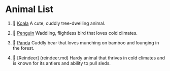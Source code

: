 # Animal List

1. 🐨 [Koala](koala.md)
A cute, cuddly tree-dwelling animal.

2. 🐧 [Penguin](penguin.md)
Waddling, flightless bird that loves cold climates.

3. 🐼 [Panda](panda.md)
Cuddly bear that loves munching on bamboo and lounging in the forest.

4. 🫎 [Reindeer] (reindeer.md)
Hardy animal that thrives in cold climates and is known for its antlers and ability to pull sleds.